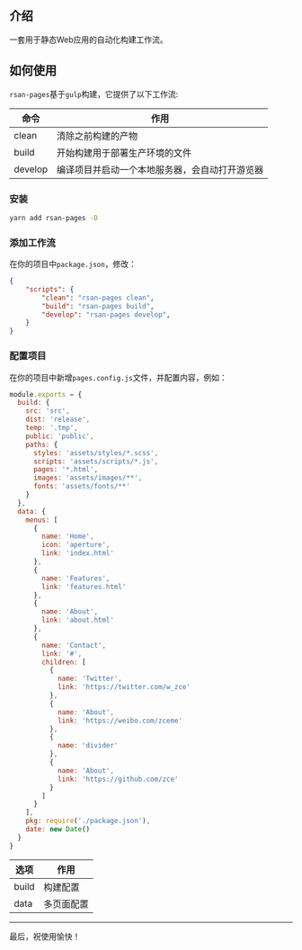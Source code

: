 ## 介绍
一套用于静态Web应用的自动化构建工作流。

## 如何使用
`rsan-pages`基于`gulp`构建，它提供了以下工作流:

|  命令   | 作用  |
|  ----  | ----  |
| clean  | 清除之前构建的产物 |
| build  | 开始构建用于部署生产环境的文件 |
| develop | 编译项目并启动一个本地服务器，会自动打开游览器 |

### 安装
```sh
yarn add rsan-pages -D
```
### 添加工作流
在你的项目中`package.json`，修改：
```json
{
    "scripts": {
        "clean": "rsan-pages clean",
        "build": "rsan-pages build",
        "develop": "rsan-pages develop",
    }
}
```

### 配置项目
在你的项目中新增`pages.config.js`文件，并配置内容，例如：
```javascript
module.exports = {
  build: {
    src: 'src',
    dist: 'release',
    temp: '.tmp',
    public: 'public',
    paths: {
      styles: 'assets/styles/*.scss',
      scripts: 'assets/scripts/*.js',
      pages: '*.html',
      images: 'assets/images/**',
      fonts: 'assets/fonts/**'
    }
  },
  data: {
    menus: [
      {
        name: 'Home',
        icon: 'aperture',
        link: 'index.html'
      },
      {
        name: 'Features',
        link: 'features.html'
      },
      {
        name: 'About',
        link: 'about.html'
      },
      {
        name: 'Contact',
        link: '#',
        children: [
          {
            name: 'Twitter',
            link: 'https://twitter.com/w_zce'
          },
          {
            name: 'About',
            link: 'https://weibo.com/zceme'
          },
          {
            name: 'divider'
          },
          {
            name: 'About',
            link: 'https://github.com/zce'
          }
        ]
      }
    ],
    pkg: require('./package.json'),
    date: new Date()
  }
}
```
|  选项   | 作用  |
|  ----  | ----  |
| build  | 构建配置 |
| data  | 多页面配置 |
---
最后，祝使用愉快！
